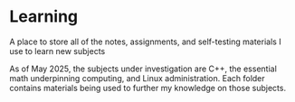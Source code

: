 # Learning
A place to store all of the notes, assignments, and self-testing materials I use to learn new subjects

As of May 2025, the subjects under investigation are C++, the essential math underpinning computing, and Linux administration.  Each folder contains materials being used to further my knowledge on those subjects.
